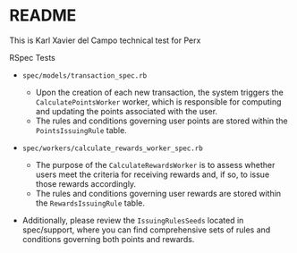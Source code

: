 # README

This is Karl Xavier del Campo technical test for Perx

RSpec Tests

* `spec/models/transaction_spec.rb`
  - Upon the creation of each new transaction, the system triggers the `CalculatePointsWorker` worker, which is responsible for computing and updating the points associated with the user.
  - The rules and conditions governing user points are stored within the `PointsIssuingRule` table.

* `spec/workers/calculate_rewards_worker_spec.rb`
  - The purpose of the `CalculateRewardsWorker` is to assess whether users meet the criteria for receiving rewards and, if so, to issue those rewards accordingly.
  - The rules and conditions governing user rewards are stored within the `RewardsIssuingRule` table.
 
* Additionally, please review the `IssuingRulesSeeds` located in spec/support, where you can find comprehensive sets of rules and conditions governing both points and rewards.

